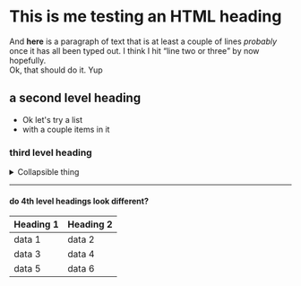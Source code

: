 <h1>This is me testing an HTML heading</h1>
<p>And <strong>here</strong> is a paragraph of text that is at least a couple of lines <em>probably</em> once it has all been typed out.  I think I hit <q>line two or three</q> by now hopefully. <br/> Ok, that should do it. Yup</p>
<h2>a second level heading</h2>
<ul>
  <li>Ok let's try a list</li>
  <li>with a couple items in it</li>
</ul>
<h3>third level heading</h3>
<details>
  <summary>Collapsible thing</summary>
  this is the stuff that expands out but is otherwise hidden.
</details>
<hr/>
<h4>do 4th level headings look different?</h4>
<table>
  <thead>
    <th>Heading 1</th>
    <th>Heading 2</th>
  </thead>
  <tr>
    <td>data 1</td>
    <td>data 2</td>
  </tr>
   <tr>
    <td>data 3</td>
    <td>data 4</td>
  </tr>
  <tr>
    <td>data 5</td>
    <td>data 6</td>
  </tr>
 </table>
 
<!--
**sinusas/sinusas** is a ✨ _special_ ✨ repository because its `README.md` (this file) appears on your GitHub profile.

Here are some ideas to get you started:

- 🔭 I’m currently working on ...
- 🌱 I’m currently learning ...
- 👯 I’m looking to collaborate on ...
- 🤔 I’m looking for help with ...
- 💬 Ask me about ...
- 📫 How to reach me: ...
- 😄 Pronouns: ...
- ⚡ Fun fact: ...
-->
